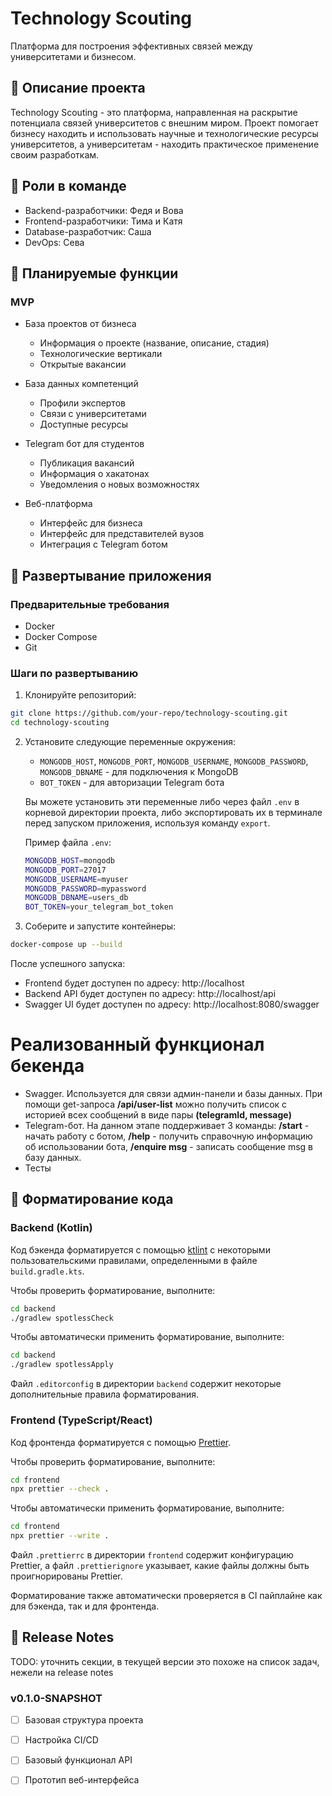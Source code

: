 # Technology Scouting

Платформа для построения эффективных связей между университетами и бизнесом.

## 🎯 Описание проекта

Technology Scouting - это платформа, направленная на раскрытие потенциала связей университетов с внешним миром. Проект помогает бизнесу находить и использовать научные и технологические ресурсы университетов, а университетам - находить практическое применение своим разработкам.

## 👥 Роли в команде

- Backend-разработчики: Федя и Вова
- Frontend-разработчики: Тима и Катя
- Database-разработчик: Саша
- DevOps: Сева

## 🚀 Планируемые функции

### MVP
- База проектов от бизнеса
  - Информация о проекте (название, описание, стадия)
  - Технологические вертикали
  - Открытые вакансии
  
- База данных компетенций
  - Профили экспертов
  - Связи с университетами
  - Доступные ресурсы
  
- Telegram бот для студентов
  - Публикация вакансий
  - Информация о хакатонах
  - Уведомления о новых возможностях

- Веб-платформа
  - Интерфейс для бизнеса
  - Интерфейс для представителей вузов
  - Интеграция с Telegram ботом

## 🐳 Развертывание приложения

### Предварительные требования
- Docker
- Docker Compose
- Git

### Шаги по развертыванию

1. Клонируйте репозиторий:
```bash
git clone https://github.com/your-repo/technology-scouting.git
cd technology-scouting
```

2. Установите следующие переменные окружения:
   - `MONGODB_HOST`, `MONGODB_PORT`, `MONGODB_USERNAME`, `MONGODB_PASSWORD`, `MONGODB_DBNAME` - для подключения к MongoDB
   - `BOT_TOKEN` - для авторизации Telegram бота

   Вы можете установить эти переменные либо через файл `.env` в корневой директории проекта, либо экспортировать их в терминале перед запуском приложения, используя команду `export`.

   Пример файла `.env`:
   ```bash
   MONGODB_HOST=mongodb
   MONGODB_PORT=27017
   MONGODB_USERNAME=myuser
   MONGODB_PASSWORD=mypassword
   MONGODB_DBNAME=users_db
   BOT_TOKEN=your_telegram_bot_token
   ```

3. Соберите и запустите контейнеры:
```bash
docker-compose up --build
```

После успешного запуска:
- Frontend будет доступен по адресу: http://localhost
- Backend API будет доступен по адресу: http://localhost/api
- Swagger UI будет доступен по адресу: http://localhost:8080/swagger


# Реализованный функционал бекенда
- Swagger. Используется для связи админ-панели и базы данных. При помощи get-запроса **/api/user-list** можно получить список с историей всех сообщений в виде пары **(telegramId, message)**
- Telegram-бот. На данном этапе поддерживает 3 команды:
**/start** - начать работу с ботом, **/help** - получить справочную информацию об использовании бота, **/enquire msg** - записать сообщение msg в базу данных.
- Тесты

## 🎨 Форматирование кода

### Backend (Kotlin)

Код бэкенда форматируется с помощью [ktlint](https://ktlint.github.io/) с некоторыми пользовательскими правилами, определенными в файле `build.gradle.kts`.

Чтобы проверить форматирование, выполните:
```bash
cd backend
./gradlew spotlessCheck
```

Чтобы автоматически применить форматирование, выполните:
```bash
cd backend
./gradlew spotlessApply
```

Файл `.editorconfig` в директории `backend` содержит некоторые дополнительные правила форматирования.

### Frontend (TypeScript/React)

Код фронтенда форматируется с помощью [Prettier](https://prettier.io/).

Чтобы проверить форматирование, выполните:
```bash
cd frontend
npx prettier --check .
```

Чтобы автоматически применить форматирование, выполните:
```bash
cd frontend
npx prettier --write .
```

Файл `.prettierrc` в директории `frontend` содержит конфигурацию Prettier, а файл `.prettierignore` указывает, какие файлы должны быть проигнорированы Prettier.

Форматирование также автоматически проверяется в CI пайплайне как для бэкенда, так и для фронтенда.

## 📝 Release Notes

TODO: уточнить секции, в текущей версии это похоже на список задач, нежели на release notes

### v0.1.0-SNAPSHOT
- [ ] Базовая структура проекта
- [ ] Настройка CI/CD
- [ ] Базовый функционал API
- [ ] Прототип веб-интерфейса

